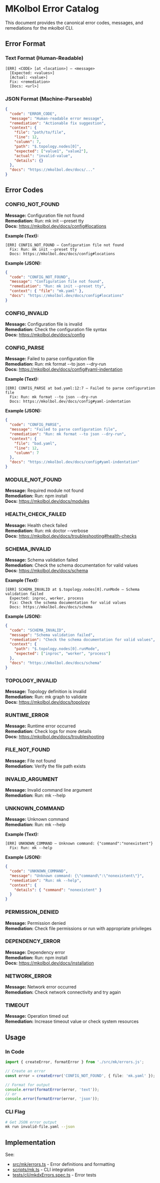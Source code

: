 # MKolbol Error Catalog

This document provides the canonical error codes, messages, and remediations for the mkolbol CLI.

## Error Format

### Text Format (Human-Readable)
```
[ERR] <CODE> [at <location>] — <message>
  [Expected: <values>]
  [Actual: <value>]
  Fix: <remediation>
  [Docs: <url>]
```

### JSON Format (Machine-Parseable)
```json
{
  "code": "ERROR_CODE",
  "message": "Human-readable error message",
  "remediation": "Actionable fix suggestion",
  "context": {
    "file": "path/to/file",
    "line": 12,
    "column": 7,
    "path": "$.topology.nodes[0]",
    "expected": ["value1", "value2"],
    "actual": "invalid-value",
    "details": {}
  },
  "docs": "https://mkolbol.dev/docs/..."
}
```

## Error Codes

### CONFIG_NOT_FOUND
**Message:** Configuration file not found  
**Remediation:** Run: mk init --preset tty  
**Docs:** https://mkolbol.dev/docs/config#locations

**Example (Text):**
```
[ERR] CONFIG_NOT_FOUND — Configuration file not found
  Fix: Run: mk init --preset tty
  Docs: https://mkolbol.dev/docs/config#locations
```

**Example (JSON):**
```json
{
  "code": "CONFIG_NOT_FOUND",
  "message": "Configuration file not found",
  "remediation": "Run: mk init --preset tty",
  "context": { "file": "mk.yaml" },
  "docs": "https://mkolbol.dev/docs/config#locations"
}
```

### CONFIG_INVALID
**Message:** Configuration file is invalid  
**Remediation:** Check the configuration file syntax  
**Docs:** https://mkolbol.dev/docs/config

### CONFIG_PARSE
**Message:** Failed to parse configuration file  
**Remediation:** Run: mk format --to json --dry-run  
**Docs:** https://mkolbol.dev/docs/config#yaml-indentation

**Example (Text):**
```
[ERR] CONFIG_PARSE at bad.yaml:12:7 — Failed to parse configuration file
  Fix: Run: mk format --to json --dry-run
  Docs: https://mkolbol.dev/docs/config#yaml-indentation
```

**Example (JSON):**
```json
{
  "code": "CONFIG_PARSE",
  "message": "Failed to parse configuration file",
  "remediation": "Run: mk format --to json --dry-run",
  "context": {
    "file": "bad.yaml",
    "line": 12,
    "column": 7
  },
  "docs": "https://mkolbol.dev/docs/config#yaml-indentation"
}
```

### MODULE_NOT_FOUND
**Message:** Required module not found  
**Remediation:** Run: npm install  
**Docs:** https://mkolbol.dev/docs/modules

### HEALTH_CHECK_FAILED
**Message:** Health check failed  
**Remediation:** Run: mk doctor --verbose  
**Docs:** https://mkolbol.dev/docs/troubleshooting#health-checks

### SCHEMA_INVALID
**Message:** Schema validation failed  
**Remediation:** Check the schema documentation for valid values  
**Docs:** https://mkolbol.dev/docs/schema

**Example (Text):**
```
[ERR] SCHEMA_INVALID at $.topology.nodes[0].runMode — Schema validation failed
  Expected: inproc, worker, process
  Fix: Check the schema documentation for valid values
  Docs: https://mkolbol.dev/docs/schema
```

**Example (JSON):**
```json
{
  "code": "SCHEMA_INVALID",
  "message": "Schema validation failed",
  "remediation": "Check the schema documentation for valid values",
  "context": {
    "path": "$.topology.nodes[0].runMode",
    "expected": ["inproc", "worker", "process"]
  },
  "docs": "https://mkolbol.dev/docs/schema"
}
```

### TOPOLOGY_INVALID
**Message:** Topology definition is invalid  
**Remediation:** Run: mk graph <topology-file> to validate  
**Docs:** https://mkolbol.dev/docs/topology

### RUNTIME_ERROR
**Message:** Runtime error occurred  
**Remediation:** Check logs for more details  
**Docs:** https://mkolbol.dev/docs/troubleshooting

### FILE_NOT_FOUND
**Message:** File not found  
**Remediation:** Verify the file path exists

### INVALID_ARGUMENT
**Message:** Invalid command line argument  
**Remediation:** Run: mk <command> --help

### UNKNOWN_COMMAND
**Message:** Unknown command  
**Remediation:** Run: mk --help

**Example (Text):**
```
[ERR] UNKNOWN_COMMAND — Unknown command: {"command":"nonexistent"}
  Fix: Run: mk --help
```

**Example (JSON):**
```json
{
  "code": "UNKNOWN_COMMAND",
  "message": "Unknown command: {\"command\":\"nonexistent\"}",
  "remediation": "Run: mk --help",
  "context": {
    "details": { "command": "nonexistent" }
  }
}
```

### PERMISSION_DENIED
**Message:** Permission denied  
**Remediation:** Check file permissions or run with appropriate privileges

### DEPENDENCY_ERROR
**Message:** Dependency error  
**Remediation:** Run: npm install  
**Docs:** https://mkolbol.dev/docs/installation

### NETWORK_ERROR
**Message:** Network error occurred  
**Remediation:** Check network connectivity and try again

### TIMEOUT
**Message:** Operation timed out  
**Remediation:** Increase timeout value or check system resources

## Usage

### In Code
```typescript
import { createError, formatError } from './src/mk/errors.js';

// Create an error
const error = createError('CONFIG_NOT_FOUND', { file: 'mk.yaml' });

// Format for output
console.error(formatError(error, 'text'));
// or
console.error(formatError(error, 'json'));
```

### CLI Flag
```bash
# Get JSON error output
mk run invalid-file.yaml --json
```

## Implementation

See:
- [src/mk/errors.ts](file:///srv/repos0/mkolbol/src/mk/errors.ts) - Error definitions and formatting
- [scripts/mk.ts](file:///srv/repos0/mkolbol/scripts/mk.ts) - CLI integration
- [tests/cli/mkdxErrors.spec.ts](file:///srv/repos0/mkolbol/tests/cli/mkdxErrors.spec.ts) - Error tests
